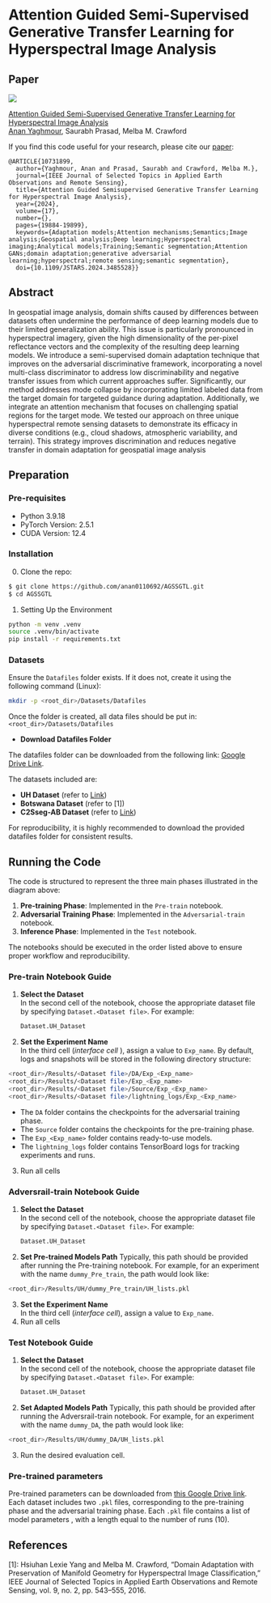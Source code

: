 # Attention Guided Semi-Supervised Generative Transfer Learning for Hyperspectral Image Analysis
## Paper
![](./framework.png)

[Attention Guided Semi-Supervised Generative Transfer Learning for Hyperspectral Image Analysis](https://ieeexplore.ieee.org/document/10731899)  
 [Anan Yaghmour](https://github.com/anan0110692),  Saurabh Prasad, Melba M. Crawford


If you find this code useful for your research, please cite our [paper](https://ieeexplore.ieee.org/document/10731899):

```
@ARTICLE{10731899,
  author={Yaghmour, Anan and Prasad, Saurabh and Crawford, Melba M.},
  journal={IEEE Journal of Selected Topics in Applied Earth Observations and Remote Sensing}, 
  title={Attention Guided Semisupervised Generative Transfer Learning for Hyperspectral Image Analysis}, 
  year={2024},
  volume={17},
  number={},
  pages={19884-19899},
  keywords={Adaptation models;Attention mechanisms;Semantics;Image analysis;Geospatial analysis;Deep learning;Hyperspectral imaging;Analytical models;Training;Semantic segmentation;Attention GANs;domain adaptation;generative adversarial learning;hyperspectral;remote sensing;semantic segmentation},
  doi={10.1109/JSTARS.2024.3485528}}

```
## Abstract
In geospatial image analysis, domain shifts caused by differences between datasets often undermine the performance of deep learning models due to their limited generalization ability. This issue is particularly pronounced in hyperspectral imagery, given the high dimensionality of the per-pixel reflectance vectors and the complexity of the resulting deep learning models. We introduce a semi-supervised domain adaptation technique that improves on the adversarial discriminative framework, incorporating a novel multi-class discriminator to address low discriminability and negative transfer issues from which current approaches suffer. Significantly, our method addresses mode collapse by incorporating limited labeled data from the target domain for targeted guidance during adaptation. Additionally, we integrate an attention mechanism that focuses on challenging spatial regions for the target mode. We tested our approach on three unique hyperspectral remote sensing datasets to demonstrate its efficacy in diverse conditions (e.g., cloud shadows, atmospheric variability, and terrain). This strategy improves discrimination and reduces negative transfer in domain adaptation for geospatial image analysis

## Preparation

### Pre-requisites
* Python 3.9.18
* PyTorch Version: 2.5.1
* CUDA Version: 12.4
### Installation
0. Clone the repo:
```bash
$ git clone https://github.com/anan0110692/AGSSGTL.git
$ cd AGSSGTL
```

1. Setting Up the Environment
```bash
python -m venv .venv
source .venv/bin/activate  
pip install -r requirements.txt
```
### Datasets

Ensure the `Datafiles` folder exists. If it does not, create it using the following command (Linux):

```bash
mkdir -p <root_dir>/Datasets/Datafiles
```
Once the folder is created, all data files should be put  in:
```<root_dir>/Datasets/Datafiles```
* **Download Datafiles Folder**


The datafiles folder  can be downloaded from the following link: [Google Drive Link](https://drive.google.com/drive/folders/1A1yYsHM48_Om39orlCQQQAw030ZuMb0w?usp=sharing).

The datasets included are:

- **UH Dataset** (refer to [Link](https://machinelearning.ee.uh.edu/2013-ieee-grss-data-fusion-contest/))
- **Botswana Dataset** (refer to [1])
- **C2Sseg-AB Dataset** (refer to [Link](https://github.com/danfenghong))


For reproducibility, it is highly recommended to download the provided datafiles folder for consistent results.
## Running the Code

The code is structured to represent the three main phases illustrated in the diagram above:

1. **Pre-training Phase**: Implemented in the `Pre-train` notebook.
2. **Adversarial Training Phase**: Implemented in the `Adversarial-train` notebook.
3. **Inference Phase**: Implemented in the `Test` notebook.

The notebooks should be executed in the order listed above to ensure proper workflow and reproducibility.

### Pre-train Notebook Guide

1. **Select the Dataset**  
   In the second cell of the notebook, choose the appropriate dataset file by specifying `Dataset.<Dataset file>`. For example:
   ```python
   Dataset.UH_Dataset
2. **Set the Experiment Name**  
   In the third cell (*interface cell* ), assign a value to `Exp_name`. By default, logs and snapshots will be stored in the following directory structure:   

```bash
<root_dir>/Results/<Dataset file>/DA/Exp_<Exp_name>
<root_dir>/Results/<Dataset file>/Exp_<Exp_name>
<root_dir>/Results/<Dataset file>/Source/Exp_<Exp_name>
<root_dir>/Results/<Dataset file>/lightning_logs/Exp_<Exp_name>
```

- The `DA` folder contains the checkpoints for the adversarial training phase.  
- The `Source` folder contains the checkpoints for the pre-training phase.  
- The `Exp_<Exp_name>` folder contains ready-to-use models.  
- The `lightning_logs` folder contains TensorBoard logs for tracking experiments and runs.
3. Run all cells

  ### Adversrail-train Notebook Guide

1. **Select the Dataset**  
   In the second cell of the notebook, choose the appropriate dataset file by specifying `Dataset.<Dataset file>`. For example:
   ```python
   Dataset.UH_Dataset
2. **Set Pre-trained Models Path**
   Typically, this path should be provided after running the Pre-training notebook. For example, for an experiment with the name `dummy_Pre_train`, the path would look like:

```bash
<root_dir>/Results/UH/dummy_Pre_train/UH_lists.pkl
```
   
3. **Set the Experiment Name**  
   In the third cell (*interface cell*), assign a value to `Exp_name`. 
4. Run all cells

### Test Notebook Guide

1. **Select the Dataset**  
   In the second cell of the notebook, choose the appropriate dataset file by specifying `Dataset.<Dataset file>`. For example:
   ```python
   Dataset.UH_Dataset
2. **Set Adapted Models Path**
   Typically, this path should be provided after running the Adversrail-train notebook. For example, for an experiment with the name `dummy_DA`, the path would look like:

```bash
<root_dir>/Results/UH/dummy_DA/UH_lists.pkl
```
   
 
3. Run the desired evaluation cell.

### Pre-trained parameters
Pre-trained parameters can be downloaded from [this Google Drive link](https://drive.google.com/drive/folders/1bVt_3WdXlyMq80Y9cF7XoustsMOKj949?usp=sharing). Each dataset includes two `.pkl` files, corresponding to the pre-training phase and the adversarial training phase. Each `.pkl` file contains a list of model parameters , with a length equal to the number of runs (10).

## References
[1]: Hsiuhan Lexie Yang and Melba M. Crawford, “Domain Adaptation with Preservation of Manifold Geometry for Hyperspectral Image Classification,” IEEE Journal of Selected Topics in Applied Earth Observations and Remote Sensing, vol. 9, no. 2, pp. 543–555, 2016.
